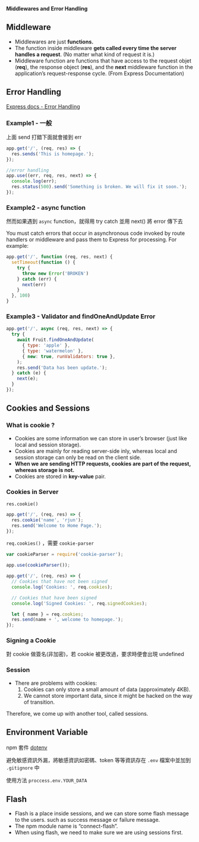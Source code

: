 **Middlewares and Error Handling**

## Middleware

- Middlewares are just **functions.**
- The function inside middleware **gets called every time the server handles a request**. (No matter what kind of request it is.)
- Middleware function are functions that have access to the request objet (**req**), the response object (**res**), and the **next** middleware function in the application’s request-response cycle. (From Express Documentation)

## Error Handling

[Express docs - Error Handling](https://devdocs.io/express/guide/error-handling)

### **Example1 - 一般**

上面 send 打錯下面就會接到 err

```jsx
app.get('/', (req, res) => {
  res.sends('This is homepage.');
});

//error handling
app.use((err, req, res, next) => {
  console.log(err);
  res.status(500).send('Something is broken. We will fix it soon.');
});
```

### Example2 - async function

然而如果遇到 `async` function，就得用 try catch 並用 next() 將 error 傳下去

You must catch errors that occur in asynchronous code invoked by route handlers or middleware and pass them to Express for processing. For example:

```jsx
app.get('/', function (req, res, next) {
  setTimeout(function () {
    try {
      throw new Error('BROKEN')
    } catch (err) {
      next(err)
    }
  }, 100)
}
```

### Example3 - Validator and findOneAndUpdate Error

```jsx
app.get('/', async (req, res, next) => {
  try {
    await Fruit.findOneAndUpdate(
      { type: 'apple' },
      { type: 'watermelon' },
      { new: true, runValidators: true },
    );
    res.send('Data has been update.');
  } catch (e) {
    next(e);
  }
});
```

## Cookies and Sessions

### What is cookie ?

- Cookies are some information we can store in user’s browser (just like local and session storage).
- Cookies are mainly for reading server-side inly, whereas local and session storage can only be read on the client side.
- **When we are sending HTTP requests, cookies are part of the request, whereas storage is not.**
- Cookies are stored in **key-value** pair.

### Cookies in Server

`res.cookie()`

```jsx
app.get('/', (req, res) => {
  res.cookie('name', 'rjun');
  res.send('Welcome to Home Page.');
});
```

`req.cookies()` ，需要 `cookie-parser`

```jsx
var cookieParser = require('cookie-parser');

app.use(cookieParser());

app.get('/', (req, res) => {
  // Cookies that have not been signed
  console.log('Cookies: ', req.cookies);

  // Cookies that have been signed
  console.log('Signed Cookies: ', req.signedCookies);

  let { name } = req.cookies;
  res.send(name + ', welcome to homepage.');
});
```

### Signing a Cookie

對 cookie 做簽名(非加密)，若 cookie 被更改過，要求時便會出現 undefined

### Session

- There are problems with cookies:
    1. Cookies can only store a small amount of data (approximately 4KB).
    2. We cannot store important data, since it might be hacked on the way of transition.

Therefore, we come up with another tool, called sessions.

## Environment Variable

npm 套件 [dotenv](https://www.npmjs.com/package/dotenv)

避免敏感資訊外漏，將敏感資訊如密碼、token 等等資訊存在  `.env`  檔案中並加到 `.gitignore` 中

使用方法 `proccess.env.YOUR_DATA` 

## Flash

- Flash is a place inside sessions, and we can store some flash message to the users. such as success message or failure message.
- The npm module name is “connect-flash”.
- When using flash, we need to make sure we are using sessions first.
